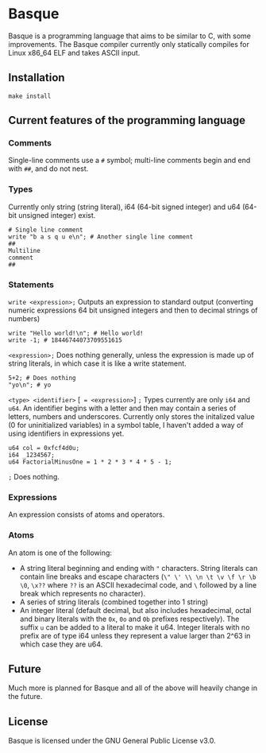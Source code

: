 # Basque
Basque is a programming language that aims to be similar to C, with some improvements. The Basque compiler currently only statically compiles for Linux x86\_64 ELF and takes ASCII input.

## Installation
```
make install
```

## Current features of the programming language
### Comments
Single-line comments use a `#` symbol; multi-line comments begin and end with `##`, and do not nest.
### Types
Currently only string (string literal), i64 (64-bit signed integer) and u64 (64-bit unsigned integer) exist.
```
# Single line comment
write "b a s q u e\n"; # Another single line comment
##
Multiline
comment
##
```
### Statements
`write <expression>;`
Outputs an expression to standard output (converting numeric expressions 64 bit unsigned integers and then to decimal strings of numbers)
```
write "Hello world!\n"; # Hello world!
write -1; # 18446744073709551615
```
`<expression>;`
Does nothing generally, unless the expression is made up of string literals, in which case it is like a write statement.
```
5+2; # Does nothing
"yo\n"; # yo
```
`<type> <identifier>` [` = <expression>`] `;`
Types currently are only `i64` and `u64`. An identifier begins with a letter and then may contain a series of letters, numbers and underscores. Currently only stores the initalized value (0 for uninitialized variables) in a symbol table, I haven't added a way of using identifiers in expressions yet.
```
u64 col = 0xfcf4d0u;
i64 _1234567;
u64 FactorialMinusOne = 1 * 2 * 3 * 4 * 5 - 1;
```
`;`
Does nothing.

### Expressions
An expression consists of atoms and operators.

### Atoms
An atom is one of the following:
- A string literal beginning and ending with `"` characters. String literals can contain line breaks and escape characters (`\" \' \\ \n \t \v \f \r \b \0`, `\x??` where `??` is an ASCII hexadecimal code, and `\` followed by a line break which represents no character).
- A series of string literals (combined together into 1 string)
- An integer literal (default decimal, but also includes hexadecimal, octal and binary literals with the `0x`, `0o` and `0b` prefixes respectively). The suffix `u` can be added to a literal to make it u64. Integer literals with no prefix are of type i64 unless they represent a value larger than 2^63 in which case they are u64.

## Future
Much more is planned for Basque and all of the above will heavily change in the future.

## License
Basque is licensed under the GNU General Public License v3.0.

